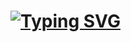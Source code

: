 # [![Typing SVG](https://readme-typing-svg.herokuapp.com?font=Markdown&size=30&color=F70000&multiline=true&width=280&height=60&lines=➦+𝐆𝐇𝐎𝐒𝐓+𝐒𝐇𝐀𝐃𝐎𝐖)](https://git.io/typing-svg)

